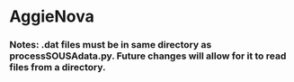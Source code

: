 # AggieNova
### Notes: .dat files must be in same directory as processSOUSAdata.py. Future changes will allow for it to read files from a directory.

